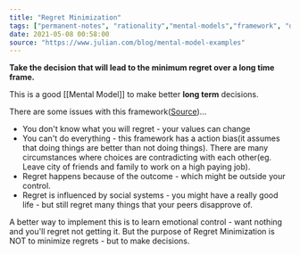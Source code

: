 ```yaml
---
title: "Regret Minimization"
tags: ["permanent-notes", "rationality","mental-models","framework", "decision-making" ]
date: 2021-05-08 00:58:00
source: "https://www.julian.com/blog/mental-model-examples"
---
```


**Take the decision that will lead to the minimum regret over a long time frame.**

This is a good [[Mental Model]] to make better **long term** decisions.

There are some issues with this framework([Source](http://www.samvitjain.com/blog/regret/))...

- You don't know what you will regret - your values can change
- You can't do everything - this framework has a action bias(it assumes that doing things are better than not doing things). There are many circumstances where choices are contradicting with each other(eg. Leave city of friends and family to work on a high paying job).
- Regret happens because of the outcome - which might be outside your control.
- Regret is influenced by social systems - you might have a really good life - but still regret many things that your peers disapprove of.

A better way to implement this is to learn emotional control - want nothing and you'll regret not getting it. But the purpose of Regret Minimization is NOT to minimize regrets - but to make decisions. 
